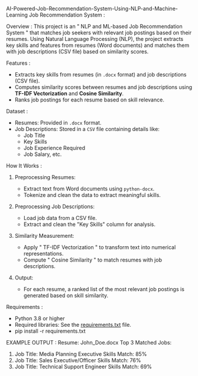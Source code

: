 AI-Powered-Job-Recommendation-System-Using-NLP-and-Machine-Learning
Job Recommendation System :

Overview :
This project is an " NLP and ML-based Job Recommendation System " that matches job seekers with relevant job postings based on their resumes. Using Natural Language Processing (NLP), the project extracts key skills and features from resumes (Word documents) and matches them with job descriptions (CSV file) based on similarity scores.

Features :
- Extracts key skills from resumes (in `.docx` format) and job descriptions (CSV file).
- Computes similarity scores between resumes and job descriptions using **TF-IDF Vectorization** and **Cosine Similarity**.
- Ranks job postings for each resume based on skill relevance.

Dataset :
- Resumes: Provided in `.docx` format.
- Job Descriptions: Stored in a `CSV` file containing details like:
  - Job Title
  - Key Skills
  - Job Experience Required
  - Job Salary, etc.

How It Works :
1. Preprocessing Resumes:
   - Extract text from Word documents using `python-docx`.
   - Tokenize and clean the data to extract meaningful skills.

2. Preprocessing Job Descriptions:
   - Load job data from a CSV file.
   - Extract and clean the "Key Skills" column for analysis.

3. Similarity Measurement:
   - Apply " TF-IDF Vectorization " to transform text into numerical representations.
   - Compute " Cosine Similarity " to match resumes with job descriptions.

4. Output:
   - For each resume, a ranked list of the most relevant job postings is generated based on skill similarity.

Requirements :
- Python 3.8 or higher
- Required libraries: See the [requirements.txt](requirements.txt) file.
- pip install -r requirements.txt


EXAMPLE OUTPUT :
Resume: John_Doe.docx
Top 3 Matched Jobs:
1. Job Title: Media Planning Executive
   Skills Match: 85%
2. Job Title: Sales Executive/Officer
   Skills Match: 76%
3. Job Title: Technical Support Engineer
   Skills Match: 69%

